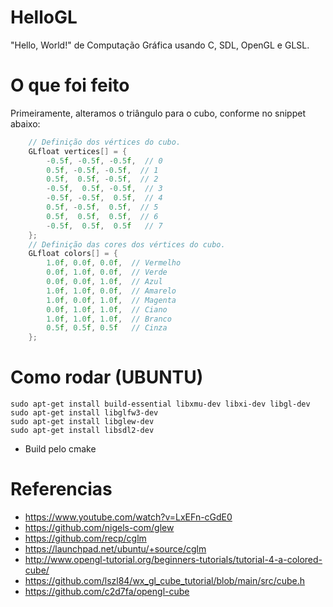 # HelloGL
"Hello, World!" de Computação Gráfica usando C, SDL, OpenGL e GLSL.


# O que foi feito

Primeiramente, alteramos o triângulo para o cubo, conforme no snippet abaixo:
```c
    // Definição dos vértices do cubo.
    GLfloat vertices[] = {
        -0.5f, -0.5f, -0.5f,  // 0
        0.5f, -0.5f, -0.5f,  // 1
        0.5f,  0.5f, -0.5f,  // 2
        -0.5f,  0.5f, -0.5f,  // 3
        -0.5f, -0.5f,  0.5f,  // 4
        0.5f, -0.5f,  0.5f,  // 5
        0.5f,  0.5f,  0.5f,  // 6
        -0.5f,  0.5f,  0.5f   // 7
    };
    // Definição das cores dos vértices do cubo.
    GLfloat colors[] = {
        1.0f, 0.0f, 0.0f,  // Vermelho
        0.0f, 1.0f, 0.0f,  // Verde
        0.0f, 0.0f, 1.0f,  // Azul
        1.0f, 1.0f, 0.0f,  // Amarelo
        1.0f, 0.0f, 1.0f,  // Magenta
        0.0f, 1.0f, 1.0f,  // Ciano
        1.0f, 1.0f, 1.0f,  // Branco
        0.5f, 0.5f, 0.5f   // Cinza
    };
```


# Como rodar (UBUNTU)
```
sudo apt-get install build-essential libxmu-dev libxi-dev libgl-dev
sudo apt-get install libglfw3-dev
sudo apt-get install libglew-dev
sudo apt-get install libsdl2-dev
```

- Build pelo cmake
# Referencias
- https://www.youtube.com/watch?v=LxEFn-cGdE0
- https://github.com/nigels-com/glew
- https://github.com/recp/cglm
- https://launchpad.net/ubuntu/+source/cglm
- http://www.opengl-tutorial.org/beginners-tutorials/tutorial-4-a-colored-cube/
- https://github.com/lszl84/wx_gl_cube_tutorial/blob/main/src/cube.h
- https://github.com/c2d7fa/opengl-cube
